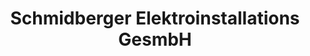 ---
title: "Schmidberger Elektroinstallations GesmbH"
url: /tulln-an-der-donau/schmidberger-elektroinstallations-gesmbh/
shop: Elektronik
---